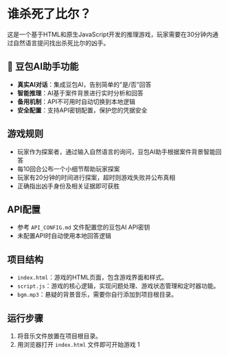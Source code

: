 # 谁杀死了比尔？

这是一个基于HTML和原生JavaScript开发的推理游戏，玩家需要在30分钟内通过自然语言提问找出杀死比尔的凶手。

## 🤖 豆包AI助手功能
- **真实AI对话**：集成豆包AI，告别简单的"是/否"回答
- **智能推理**：AI基于案件背景进行实时分析和回答
- **备用机制**：API不可用时自动切换到本地逻辑
- **安全配置**：支持API密钥配置，保护您的凭据安全

## 游戏规则
- 玩家作为探案者，通过输入自然语言的询问，豆包AI助手根据案件背景智能回答
- 每10回合公布一个小细节帮助玩家探案
- 玩家有20分钟的时间进行探案，超时则游戏失败并公布真相
- 正确指出凶手身份及相关证据即可获胜

## API配置
- 参考 `API_CONFIG.md` 文件配置您的豆包AI API密钥
- 未配置API时自动使用本地回答逻辑

## 项目结构
- `index.html`：游戏的HTML页面，包含游戏界面和样式。
- `script.js`：游戏的核心逻辑，实现问题处理、游戏状态管理和定时器功能。
- `bgm.mp3`：悬疑的背景音乐，需要你自行添加到项目根目录。


## 运行步骤
1. 将音乐文件放置在项目根目录。
2. 用浏览器打开 `index.html` 文件即可开始游戏
1
